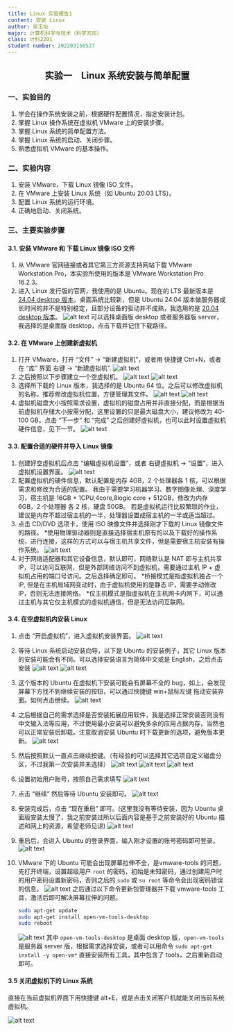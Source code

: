 ```yaml
---
title: Linux 实验报告1
content: 安装 Linux
author: 吴玉灿
major: 计算机科学与技术（科学方向）
class: 计科2201
student number: 202203150527
---
```


## <center> 实验一&emsp;Linux 系统安装与简单配置

### 一、实验目的

1. 学会在操作系统安装之前，根据硬件配置情况，指定安装计划。
2. 掌握 Linux 操作系统在虚拟机 VMware 上的安装步骤。
3. 掌握 Linux 系统的简单配置方法。
4. 掌握 Linux 系统的启动、关闭步骤。
5. 熟悉虚拟机 VMware 的基本操作。

### 二、实验内容

1. 安装 VMware，下载 Linux 镜像 ISO 文件。
2. 在 VMware 上安装 Linux 系统（如 Ubuntu 20.03 LTS）。
3. 配置 Linux 系统的运行环境。
4. 正确地启动、关闭系统。

### 三、主要实验步骤

#### 3.1. 安装 VMware 和 下载 Linux 镜像 ISO 文件

1. 从 VMware 官网链接或者其它第三方资源支持网站下载 VMware Workstation Pro，本实验所使用的版本是 VMware Workstation Pro 16.2.3。
2. 进入 Linux 发行版的官网，我使用的是 Ubuntu。现在的 LTS 最新版本是 [24.04 desktop 版本](<https://ubuntu.com/download/desktop>)，桌面系统比较新，但是 Ubuntu 24.04 版本做服务器或长时间的并不是特别稳定，且部分设备的驱动并不成熟，我选用的是 [20.04 desktop 版本](<https://releases.ubuntu.com/focal/>)。
    ![alt text](<屏幕截图 2024-10-22 183044.png>)
    可以选择桌面版 desktop 或者服务器版 server，我选择的是桌面版 desktop，点击下载并记住下载路径。

#### 3.2. 在 VMware 上创建新虚拟机

1. 打开 VMware，打开 “文件” -> “新建虚拟机”，或者用 快捷键 Ctrl+N，或者在 “库” 界面 右键 -> “新建虚拟机”.
    ![alt text](image.png)
2. 之后按照以下步骤建立一个空虚拟机。
    ![alt text](<屏幕截图 2024-10-22 184316.png>)
    ![alt text](<屏幕截图 2024-10-22 184554.png>)
3. 选择所下载的 Linux 版本，我选择的是 Ubuntu 64 位。之后可以修改虚拟机的名称，推荐修改虚拟机位置，方便管理其文件。
    ![alt text](<屏幕截图 2024-10-22 184742.png>)
    ![alt text](<屏幕截图 2024-10-22 185049.png>)
4. 虚拟机磁盘大小按照需求设置，虚拟机的磁盘占用并非直接分配，而是根据当前虚拟机存储大小按需分配，这里设置的只是最大磁盘大小，建议修改为 40-100 GB。点击 “下一步” 和 “完成” 之后创建好虚拟机，也可以此时设置虚拟机硬件信息，见下一节。
    ![alt text](image-1.png)

#### 3.3. 配置合适的硬件并导入 Linux 镜像

1. 创建好空虚拟机后点击 “编辑虚拟机设置”，或者 右键虚拟机 -> “设置”，进入虚拟机设置界面。
    ![alt text](<屏幕截图 2024-10-22 190303.png>)
2. 配置虚拟机的硬件信息，默认配置是内存 4GB，2 个处理器各 1 核，可以根据需求和修改为合适的配置。
    我由于需要学习机器学习、数字图像处理、深度学习，宿主机是 16GB + 1CPU,4core,8logic core + 512GB，修改为内存 6GB，2 个处理器 各 2 核，硬盘 50GB。
    若是虚拟机运行比较繁琐的作业，建议是内存不超过宿主机的一半，处理器设置成宿主机的一半或适当超过。
3. 点击 CD/DVD 选项卡，使用 ISO 映像文件并选择刚才下载的 Linux 镜像文件的路径。
    *使用物理驱动器则是直接选择宿主机原有的以及下载好的操作系统，进行连接，这样的方式可以与宿主机共享文件，但是需要宿主机安装有操作系统。
    ![alt text](<屏幕截图 2024-10-22 191059.png>)
4. 对于网络适配器和其它设备信息，默认即可，网络默认是 NAT 即与主机共享 IP，可以访问互联网，但是外部网络访问不到虚拟机，需要通过主机 IP + 虚拟机占用的端口号访问。之后选择确定即可。
    *桥接模式是指虚拟机独占一个 IP, 但是在主机局域网变动时，由于虚拟机使用的是静态 IP，需要手动修改 IP，否则无法连接网络。
    *仅主机模式是指虚拟机在主机网卡内网下，可以通过主机与其它仅主机模式的虚拟机通信，但是无法访问互联网。

#### 3.4. 在空虚拟机内安装 Linux

1. 点击 “开启虚拟机”，进入虚拟机安装界面。
    ![alt text](屏幕截图(17).png)
2. 等待 Linux 系统启动安装向导，以下是 Ubuntu 的安装例子，其它 Linux 版本的安装可能会有不同。可以选择安装语言为简体中文或是 English，之后点击安装
    ![alt text](<屏幕截图 2024-10-22 201112.png>)
    ![alt text](<屏幕截图 2024-10-22 201328.png>)
3. 这个版本的 Ubuntu 在虚拟机下安装可能会有屏幕不全的 bug，如上，会发现屏幕下方找不到继续安装的按钮，可以通过快捷键 win+鼠标左键 拖动安装界面。如何点击继续。
    ![alt text](image-2.png)
4. 之后根据自己的需求选择是否安装拓展应用软件，我是选择正常安装否则没有中文输入法等应用，不过使用最小安装可以避免多余的应用占据内存，当然也可以正常安装后卸载。注意取消安装 Ubuntu 时下载更新的选项，避免版本更新。
    ![alt text](<屏幕截图 2024-10-22 201711.png>)
5. 然后按照默认一直点击继续按键。（有经验的可以选择其它选项自定义磁盘分区，不过我第一次安装并未选择）
    ![alt text](<屏幕截图 2024-10-22 201832.png>)
    ![alt text](<屏幕截图 2024-10-22 201845.png>)
    ![alt text](<屏幕截图 2024-10-22 202141.png>)
6. 设置初始用户账号，按照自己需求填写
    ![alt text](image-3.png)
7. 点击 “继续” 然后等待 Ubuntu 安装即可。
    ![alt text](<屏幕截图 2024-10-22 202442.png>)
8. 安装完成后，点击 “现在重启” 即可。(这里我没有等待安装，因为 Ubuntu 桌面版安装太慢了，我之前安装过所以后面内容是基于之前安装好的 Ubuntu 描述和网上的资源，希望老师见谅)
    ![alt text](image-4.png)
9. 重启后，会进入 Ubuntu 的登录界面，输入刚才设置的账号密码即可登录。
    ![alt text](image-5.png)
10. VMware 下的 Ubuntu 可能会出现屏幕拉伸不全，是vmware-tools 的问题，先打开终端，设置超级用户 `root` 的密码，初始是未知密码，通过创建用户时的用户密码设置新密码，否则之后的 `sudo` 或 `su root` 等命令会出现密码错误的信息。
    ![alt text](image-6.png)
    之后通过以下命令更新包管理器并下载 vmware-tools 工具，激活后即可解决屏幕拉伸的问题。

    ```bash
    sudo apt-get update
    sudo apt-get install open-vm-tools-desktop
    sudo reboot
    ```

    ![alt text](image-7.png)
    其中 `open-vm-tools-desktop` 是桌面 desktop 版，`open-vm-tools` 是服务器 server 版，根据需求选择安装，或者可以用命令 `sudo apt-get install -y open-vm*` 直接安装所有工具，其中包含了 tools，之后重新启动即可。

#### 3.5 关闭虚拟机下的 Linux 系统

直接在当前虚拟机界面下用快捷键 alt+E，或是点击关闭客户机就能关闭当前系统虚拟机。

![alt text](<屏幕截图 2024-10-22 214455.png>)
